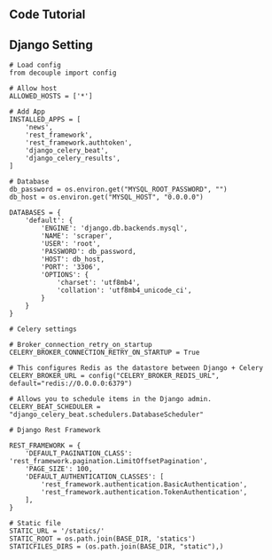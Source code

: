 ## Code Tutorial

## Django Setting
    # Load config
    from decouple import config

    # Allow host
    ALLOWED_HOSTS = ['*']

    # Add App
    INSTALLED_APPS = [
        'news',
        'rest_framework',
        'rest_framework.authtoken',
        'django_celery_beat',
        'django_celery_results',
    ]

    # Database
    db_password = os.environ.get("MYSQL_ROOT_PASSWORD", "")
    db_host = os.environ.get("MYSQL_HOST", "0.0.0.0")
    
    DATABASES = {
        'default': {
            'ENGINE': 'django.db.backends.mysql',
            'NAME': 'scraper',
            'USER': 'root',
            'PASSWORD': db_password,
            'HOST': db_host,
            'PORT': '3306',
            'OPTIONS': {
                'charset': 'utf8mb4',
                'collation': 'utf8mb4_unicode_ci',
            }
        }
    }

    # Celery settings

    # Broker_connection_retry_on_startup
    CELERY_BROKER_CONNECTION_RETRY_ON_STARTUP = True
    
    # This configures Redis as the datastore between Django + Celery
    CELERY_BROKER_URL = config("CELERY_BROKER_REDIS_URL", default="redis://0.0.0.0:6379")
    
    # Allows you to schedule items in the Django admin.
    CELERY_BEAT_SCHEDULER = "django_celery_beat.schedulers.DatabaseScheduler"

    # Django Rest Framework

    REST_FRAMEWORK = {
        'DEFAULT_PAGINATION_CLASS': 'rest_framework.pagination.LimitOffsetPagination',
        'PAGE_SIZE': 100,
        'DEFAULT_AUTHENTICATION_CLASSES': [
            'rest_framework.authentication.BasicAuthentication',
            'rest_framework.authentication.TokenAuthentication',
        ],
    }

    # Static file
    STATIC_URL = '/statics/'
    STATIC_ROOT = os.path.join(BASE_DIR, 'statics')
    STATICFILES_DIRS = (os.path.join(BASE_DIR, "static"),)

